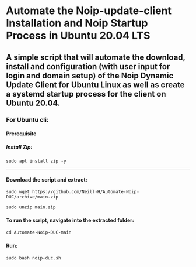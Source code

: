 # Automate the Noip-update-client Installation and Noip Startup Process in Ubuntu 20.04 LTS


## A simple script that will automate the download, install and configuration (with user input for login and domain setup) of the Noip Dynamic Update Client for Ubuntu Linux as well as create a systemd startup process for the client on Ubuntu 20.04.


### For Ubuntu cli:

#### Prerequisite 
##### Install Zip:

``` sudo apt install zip -y ```

--------------------------------------------------------------------------------

#### Download the script and extract:

``` sudo wget https://github.com/Neill-H/Automate-Noip-DUC/archive/main.zip  ```

``` sudo unzip main.zip ```


#### To run the script, navigate into the extracted folder:

``` cd Automate-Noip-DUC-main ```


#### Run:

``` sudo bash noip-duc.sh ```
